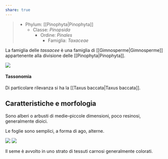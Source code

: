 ```yaml
---
share: true
---
```

> - Phylum: [[Pinophyta|Pinophyta]]
> 	- Classe: *Pinopsida*
> 		- Ordine: *Pinales*
> 			- Famiglia: *Taxaceae*

La famiglia delle *tassacee* è una famiglia di [[Gimnosperme|Gimnosperme]] appartenente alla divisione delle [[Pinophyta|Pinophyta]].

![](7bb31d302323d1dd381183c86c88371d_MD5%201.png)

#### Tassonomia
Di particolare rilevanza si ha la [[Taxus baccata|Taxus baccata]].

## Caratteristiche e morfologia
Sono alberi o arbusti di medie–piccole dimensioni, poco resinosi, generalmente dioici.

Le foglie sono semplici, a forma di ago, alterne.

![](9190bb478ce5a4e78ca260b532cdba11_MD5%201.png) ![](866534ae80ba53c0787dba70dcc3c632_MD5%201.png)


Il seme è avvolto in uno strato di tessuti carnosi generalmente colorati.